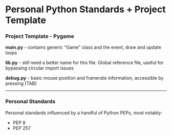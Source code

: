# Personal Python Standards + Project Template

### Project Template - Pygame

**main.py** - contains generic "Game" class and the event, draw and update loops

**lib.py** - still need a better name for this file. Global reference file, useful for bypassing circular import issues

**debug.py** - basic mouse position and framerate information, accessible by pressing [TAB]

---

### Personal Standards

Personal standards influenced by a handful of Python PEPs, most notably:
 - PEP 8
 - PEP 257

